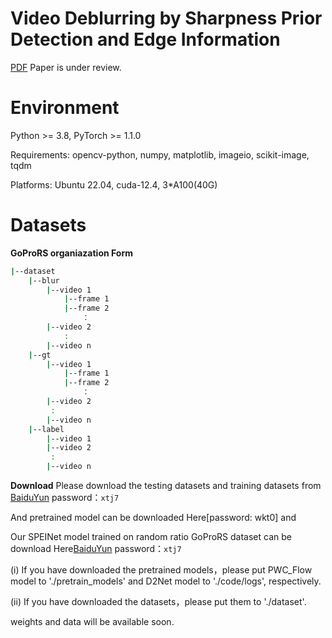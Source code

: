 # Video Deblurring by Sharpness Prior Detection and Edge Information
[PDF](https://arxiv.org/abs/2501.12246)    Paper is under review.

# Environment
Python >= 3.8, PyTorch >= 1.1.0

Requirements: opencv-python, numpy, matplotlib, imageio, scikit-image, tqdm

Platforms: Ubuntu 22.04, cuda-12.4, 3*A100(40G)

# Datasets
**GoProRS organiazation Form**
```bash
|--dataset
    |--blur  
        |--video 1
            |--frame 1
            |--frame 2
                ：  
        |--video 2
            :
        |--video n
    |--gt
        |--video 1
            |--frame 1
            |--frame 2
                ：  
        |--video 2
         :
        |--video n
    |--label
        |--video 1
        |--video 2
         :
        |--video n
```
**Download**
Please download the testing datasets and training datasets from [BaiduYun](https://pan.baidu.com/s/1HCtfDtz35fl-ihlvhRFugQ?pwd=xtj7) password：`xtj7`

And pretrained model can be downloaded Here[password: wkt0] and

Our SPEINet model trained on random ratio GoProRS dataset can be download Here[BaiduYun](https://pan.baidu.com/s/1HCtfDtz35fl-ihlvhRFugQ?pwd=xtj7) password：`xtj7`

(i) If you have downloaded the pretrained models，please put PWC_Flow model to './pretrain_models' and D2Net model to './code/logs', respectively.

(ii) If you have downloaded the datasets，please put them to './dataset'.

weights and data will be available soon.
